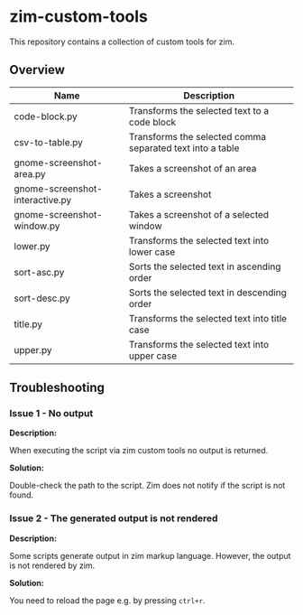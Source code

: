 # zim-custom-tools

This repository contains a collection of custom tools for zim.

## Overview

Name | Description
--- | ---
code-block.py | Transforms the selected text to a code block
csv-to-table.py | Transforms the selected comma separated text into a table 
gnome-screenshot-area.py | Takes a screenshot of an area
gnome-screenshot-interactive.py | Takes a screenshot
gnome-screenshot-window.py | Takes a screenshot of a selected window
lower.py | Transforms the selected text into lower case
sort-asc.py | Sorts the selected text in ascending order
sort-desc.py | Sorts the selected text in descending order
title.py | Transforms the selected text into title case
upper.py | Transforms the selected text into upper case

## Troubleshooting

### Issue 1 - No output

**Description:**

When executing the script via zim custom tools no output is returned.

**Solution:**

Double-check the path to the script. Zim does not notify if the script is not found.

### Issue 2 - The generated output is not rendered 

**Description:**

Some scripts generate output in zim markup language. However, the output is not rendered by zim.

**Solution:**

You need to reload the page e.g. by pressing ```ctrl+r```.

